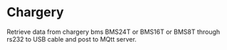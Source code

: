 # Chargery
Retrieve data from chargery bms BMS24T or BMS16T or BMS8T through rs232 to USB cable and post to MQtt server. 
